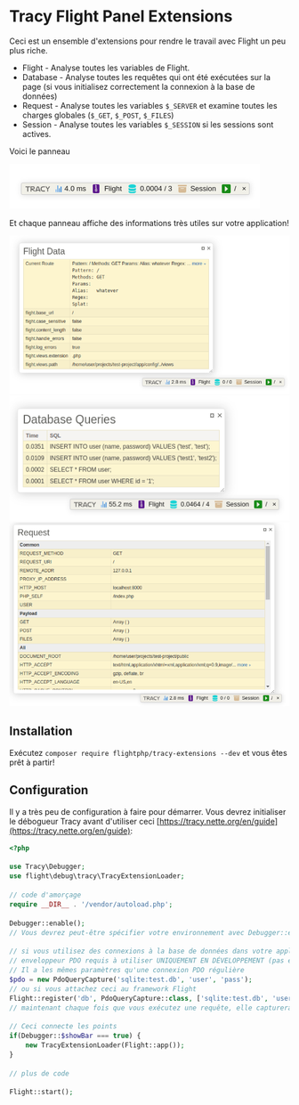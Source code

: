 Tracy Flight Panel Extensions
=====

Ceci est un ensemble d'extensions pour rendre le travail avec Flight un peu plus riche.

- Flight - Analyse toutes les variables de Flight.
- Database - Analyse toutes les requêtes qui ont été exécutées sur la page (si vous initialisez correctement la connexion à la base de données)
- Request - Analyse toutes les variables `$_SERVER` et examine toutes les charges globales (`$_GET`, `$_POST`, `$_FILES`)
- Session - Analyse toutes les variables `$_SESSION` si les sessions sont actives.

Voici le panneau

![Flight Bar](https://raw.githubusercontent.com/flightphp/tracy-extensions/master/flight-tracy-bar.png)

Et chaque panneau affiche des informations très utiles sur votre application!

![Flight Data](https://raw.githubusercontent.com/flightphp/tracy-extensions/master/flight-var-data.png)
![Flight Database](https://raw.githubusercontent.com/flightphp/tracy-extensions/master/flight-db.png)
![Flight Request](https://raw.githubusercontent.com/flightphp/tracy-extensions/master/flight-request.png)

Installation
-------
Exécutez `composer require flightphp/tracy-extensions --dev` et vous êtes prêt à partir!

Configuration
-------
Il y a très peu de configuration à faire pour démarrer. Vous devrez initialiser le débogueur Tracy avant d'utiliser ceci [https://tracy.nette.org/en/guide](https://tracy.nette.org/en/guide):

```php
<?php

use Tracy\Debugger;
use flight\debug\tracy\TracyExtensionLoader;

// code d'amorçage
require __DIR__ . '/vendor/autoload.php';

Debugger::enable();
// Vous devrez peut-être spécifier votre environnement avec Debugger::enable(Debugger::DEVELOPMENT)

// si vous utilisez des connexions à la base de données dans votre application, il y a un
// enveloppeur PDO requis à utiliser UNIQUEMENT EN DÉVELOPPEMENT (pas en production s'il vous plaît!)
// Il a les mêmes paramètres qu'une connexion PDO régulière
$pdo = new PdoQueryCapture('sqlite:test.db', 'user', 'pass');
// ou si vous attachez ceci au framework Flight
Flight::register('db', PdoQueryCapture::class, ['sqlite:test.db', 'user', 'pass']);
// maintenant chaque fois que vous exécutez une requête, elle capturera le temps, la requête et les paramètres

// Ceci connecte les points
if(Debugger::$showBar === true) {
	new TracyExtensionLoader(Flight::app());
}

// plus de code

Flight::start();
```